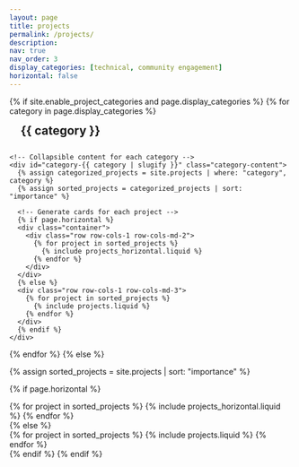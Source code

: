 ```yaml
---
layout: page
title: projects
permalink: /projects/
description: 
nav: true
nav_order: 3
display_categories: [technical, community engagement]
horizontal: false
---
```


<!-- pages/projects.md -->
<div class="projects">
{% if site.enable_project_categories and page.display_categories %}
  <!-- Display categorized projects -->
  {% for category in page.display_categories %}
  <div class="category-section">
    <!-- Category header as a clickable link with anchor for scroll and URL update -->
    <a id="{{ category | slugify }}" class="category-toggle-btn" href="#category-{{ category | slugify }}" onclick="toggleCategory('{{ category | slugify }}')">
      <h2 class="category">{{ category }}</h2>
    </a>

    <!-- Collapsible content for each category -->
    <div id="category-{{ category | slugify }}" class="category-content">
      {% assign categorized_projects = site.projects | where: "category", category %}
      {% assign sorted_projects = categorized_projects | sort: "importance" %}

      <!-- Generate cards for each project -->
      {% if page.horizontal %}
      <div class="container">
        <div class="row row-cols-1 row-cols-md-2">
          {% for project in sorted_projects %}
            {% include projects_horizontal.liquid %}
          {% endfor %}
        </div>
      </div>
      {% else %}
      <div class="row row-cols-1 row-cols-md-3">
        {% for project in sorted_projects %}
          {% include projects.liquid %}
        {% endfor %}
      </div>
      {% endif %}
    </div>
  </div>
  {% endfor %}
{% else %}

<!-- Display projects without categories -->
{% assign sorted_projects = site.projects | sort: "importance" %}

  <!-- Generate cards for each project -->
  {% if page.horizontal %}
  <div class="container">
    <div class="row row-cols-1 row-cols-md-2">
      {% for project in sorted_projects %}
        {% include projects_horizontal.liquid %}
      {% endfor %}
    </div>
  </div>
  {% else %}
  <div class="row row-cols-1 row-cols-md-3">
    {% for project in sorted_projects %}
      {% include projects.liquid %}
    {% endfor %}
  </div>
  {% endif %}
{% endif %}
</div>

<!-- JavaScript for toggling categories and scrolling to them -->
<script>
document.addEventListener("DOMContentLoaded", function() {
  console.log('Page loaded');

  // Auto-expand the first category if no hash is provided
  const firstCategory = document.querySelector('.category-section');
  if (firstCategory) {
    const firstCategoryId = firstCategory.querySelector('.category-toggle-btn').id;
    toggleCategory(firstCategoryId);
  }

  const hash = window.location.hash.substring(1);
  console.log(hash);
  if (hash) {
    const categoryContent = document.getElementById(hash);
    console.log(categoryContent);
    if (categoryContent) {
      // Expand the category content
      
      categoryContent.style.maxHeight = categoryContent.scrollHeight + "px";
      categoryContent.style.opacity = "1";
      console.log(categoryContent)

      setTimeout(() => {
        categoryContent.scrollIntoView({
          behavior: 'smooth',
          block: 'start'
        });
      }, 100);
    }
  }
});


// Function to toggle category visibility when clicked
function toggleCategory(categoryId) {
  console.log('toggling');
  const content = document.getElementById('category-' + categoryId);
  const isCollapsed = content.style.maxHeight === "0px" || content.style.maxHeight === "";
  
  if (isCollapsed) {
    content.style.maxHeight = content.scrollHeight + "px"; // Expand category
    content.style.opacity = "1"; // Make category visible
  } else {
    content.style.maxHeight = "0px"; // Collapse category
    content.style.opacity = "0"; // Hide category
  }
}

</script>

<!-- CSS for styling the collapsible categories with enhanced animation -->
<style>
  .category-toggle-btn {
    text-decoration: none;
    color: inherit;
    display: block;
    padding: 1em 0;
    transition: color 0.3s ease-in-out;
  }

  .category-toggle-btn:hover {
    color: #007bff; /* Adjust the hover color as needed */
  }

  .category {
    font-size: 1.5em;
    font-weight: bold;
    margin: 0;
    padding-left: 20px;
    transition: padding-left 0.3s ease-in-out; /* Add a slight shift for dynamic feel */
  }

  .category-content {
    overflow: hidden;
    max-height: 0; /* Initially collapsed */
    opacity: 0; /* Initially hidden */
    padding: 0 20px;
    margin-top: 10px;
    border-left: 2px solid #ddd;
    transition: max-height 0.5s ease-in-out, opacity 0.3s ease-in-out, padding 0.3s ease-in-out; /* Smooth transition on multiple properties */
  }

  .category-content.open {
    padding-top: 15px;
    padding-bottom: 15px;
  }
</style>
